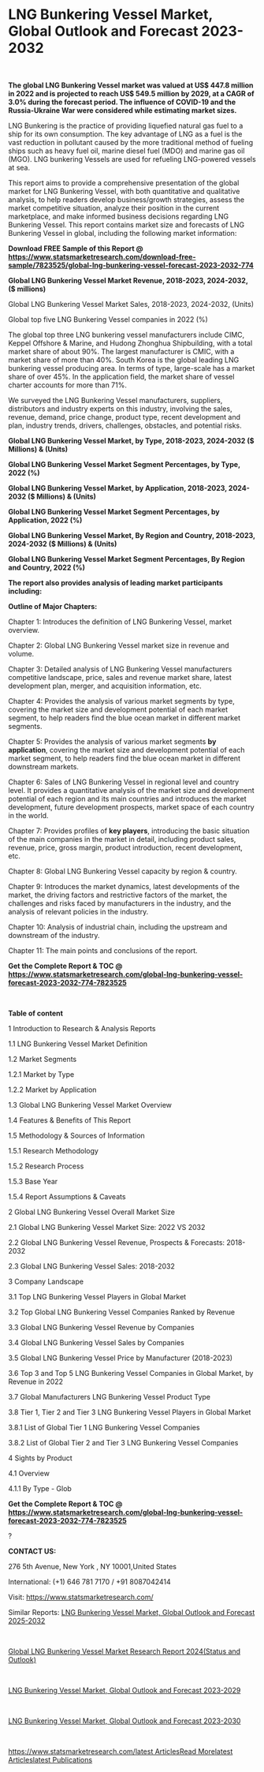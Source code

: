 <h1>LNG Bunkering Vessel Market, Global Outlook and Forecast 2023-2032</h1><br/><p><strong>The global LNG Bunkering Vessel market was valued at US$ 447.8 million in 2022 and is projected to reach US$ 549.5 million by 2029, at a <strong>CAGR</strong> of 3.0% during the forecast period. The influence of COVID-19 and the Russia-Ukraine War were considered while estimating market sizes.</strong></p>
 
 
 
 <p>LNG Bunkering is the practice of providing liquefied natural gas fuel to a ship for its own consumption. The key advantage of LNG as a fuel is the vast reduction in pollutant caused by the more traditional method of fueling ships such as heavy fuel oil, marine diesel fuel (MDO) and marine gas oil (MGO). LNG bunkering Vessels are used for refueling LNG-powered vessels at sea.</p>
 
 
 
 <p>This report aims to provide a comprehensive presentation of the global market for LNG Bunkering Vessel, with both quantitative and qualitative analysis, to help readers develop business/growth strategies, assess the market competitive situation, analyze their position in the current marketplace, and make informed business decisions regarding LNG Bunkering Vessel. This report contains market size and forecasts of LNG Bunkering Vessel in global, including the following market information:</p>
 
 
 
 <p><strong>Download FREE Sample of this Report @ <a href="https://www.statsmarketresearch.com/download-free-sample/7823525/global-lng-bunkering-vessel-forecast-2023-2032-774">https://www.statsmarketresearch.com/download-free-sample/7823525/global-lng-bunkering-vessel-forecast-2023-2032-774</a></strong></p>
 
 
 
 <p><strong>Global LNG Bunkering Vessel Market Revenue, 2018-2023, 2024-2032, ($ millions)</strong></p>
 
 
 
 <p>Global LNG Bunkering Vessel Market Sales, 2018-2023, 2024-2032, (Units)</p>
 
 
 
 <p>Global top five LNG Bunkering Vessel companies in 2022 (%)</p>
 
 
 
 <p>The global top three LNG bunkering vessel manufacturers include CIMC, Keppel Offshore & Marine, and Hudong Zhonghua Shipbuilding, with a total market share of about 90%. The largest manufacturer is CMIC, with a market share of more than 40%. South Korea is the global leading LNG bunkering vessel producing area. In terms of type, large-scale has a market share of over 45%. In the application field, the market share of vessel charter accounts for more than 71%.</p>
 
 
 
 <p>We surveyed the LNG Bunkering Vessel manufacturers, suppliers, distributors and industry experts on this industry, involving the sales, revenue, demand, price change, product type, recent development and plan, industry trends, drivers, challenges, obstacles, and potential risks.</p>
 
 
 
 <p><strong>Global LNG Bunkering Vessel Market, by Type, 2018-2023, 2024-2032 ($ Millions) & (Units)</strong></p>
 
 
 
 <p><strong>Global LNG Bunkering Vessel Market Segment Percentages, by Type, 2022 (%)</strong></p>
 
 
 
 <p><strong>Global LNG Bunkering Vessel Market, <strong>by Application</strong>, 2018-2023, 2024-2032 ($ Millions) & (Units)</strong></p>
 
 
 
 <p><strong>Global LNG Bunkering Vessel Market Segment Percentages, <strong>by Application</strong>, 2022 (%)</strong></p>
 
 
 
 <p><strong>Global LNG Bunkering Vessel Market, By Region and Country, 2018-2023, 2024-2032 ($ Millions) & (Units)</strong></p>
 
 
 
 <p><strong>Global LNG Bunkering Vessel Market Segment Percentages, By Region and Country, 2022 (%)</strong></p>
 
 
 
 <p><strong>The report also provides analysis of leading market participants including:</strong></p>
 
 
 
 <p><strong>Outline of Major Chapters:</strong></p>
 
 
 
 <p>Chapter 1: Introduces the definition of LNG Bunkering Vessel, market overview.</p>
 
 
 
 <p>Chapter 2: Global LNG Bunkering Vessel market size in revenue and volume.</p>
 
 
 
 <p>Chapter 3: Detailed analysis of LNG Bunkering Vessel manufacturers competitive landscape, price, sales and revenue market share, latest development plan, merger, and acquisition information, etc.</p>
 
 
 
 <p>Chapter 4: Provides the analysis of various market segments by type, covering the market size and development potential of each market segment, to help readers find the blue ocean market in different market segments.</p>
 
 
 
 <p>Chapter 5: Provides the analysis of various market segments <strong>by application</strong>, covering the market size and development potential of each market segment, to help readers find the blue ocean market in different downstream markets.</p>
 
 
 
 <p>Chapter 6: Sales of LNG Bunkering Vessel in regional level and country level. It provides a quantitative analysis of the market size and development potential of each region and its main countries and introduces the market development, future development prospects, market space of each country in the world.</p>
 
 
 
 <p>Chapter 7: Provides profiles of <strong>key players</strong>, introducing the basic situation of the main companies in the market in detail, including product sales, revenue, price, gross margin, product introduction, recent development, etc.</p>
 
 
 
 <p>Chapter 8: Global LNG Bunkering Vessel capacity by region & country.</p>
 
 
 
 <p>Chapter 9: Introduces the market dynamics, latest developments of the market, the driving factors and restrictive factors of the market, the challenges and risks faced by manufacturers in the industry, and the analysis of relevant policies in the industry.</p>
 
 
 
 <p>Chapter 10: Analysis of industrial chain, including the upstream and downstream of the industry.</p>
 
 
 
 <p>Chapter 11: The main points and conclusions of the report.</p>
 
 
 
 <div><b>Get the Complete Report & TOC @ <a href="https://www.statsmarketresearch.com/global-lng-bunkering-vessel-forecast-2023-2032-774-7823525">https://www.statsmarketresearch.com/global-lng-bunkering-vessel-forecast-2023-2032-774-7823525</a></b></div>
 
 
 
 <p><br />
 
 <b>Table of content</b></p>
 
 
 
 <p>1 Introduction to Research & Analysis Reports<br />
 
 1.1 LNG Bunkering Vessel Market Definition<br />
 
 1.2 Market Segments<br />
 
 1.2.1 Market by Type<br />
 
 1.2.2 Market by Application<br />
 
 1.3 Global LNG Bunkering Vessel Market Overview<br />
 
 1.4 Features & Benefits of This Report<br />
 
 1.5 Methodology & Sources of Information<br />
 
 1.5.1 Research Methodology<br />
 
 1.5.2 Research Process<br />
 
 1.5.3 Base Year<br />
 
 1.5.4 Report Assumptions & Caveats<br />
 
 2 Global LNG Bunkering Vessel Overall Market Size<br />
 
 2.1 Global LNG Bunkering Vessel Market Size: 2022 VS 2032<br />
 
 2.2 Global LNG Bunkering Vessel Revenue, Prospects & Forecasts: 2018-2032<br />
 
 2.3 Global LNG Bunkering Vessel Sales: 2018-2032<br />
 
 3 Company Landscape<br />
 
 3.1 Top LNG Bunkering Vessel Players in Global Market<br />
 
 3.2 Top Global LNG Bunkering Vessel Companies Ranked by Revenue<br />
 
 3.3 Global LNG Bunkering Vessel Revenue by Companies<br />
 
 3.4 Global LNG Bunkering Vessel Sales by Companies<br />
 
 3.5 Global LNG Bunkering Vessel Price by Manufacturer (2018-2023)<br />
 
 3.6 Top 3 and Top 5 LNG Bunkering Vessel Companies in Global Market, by Revenue in 2022<br />
 
 3.7 Global Manufacturers LNG Bunkering Vessel Product Type<br />
 
 3.8 Tier 1, Tier 2 and Tier 3 LNG Bunkering Vessel Players in Global Market<br />
 
 3.8.1 List of Global Tier 1 LNG Bunkering Vessel Companies<br />
 
 3.8.2 List of Global Tier 2 and Tier 3 LNG Bunkering Vessel Companies<br />
 
 4 Sights by Product<br />
 
 4.1 Overview<br />
 
 4.1.1 By Type - Glob</p>
 
 
 
 <div><b>Get the Complete Report & TOC @ <a href="https://www.statsmarketresearch.com/global-lng-bunkering-vessel-forecast-2023-2032-774-7823525">https://www.statsmarketresearch.com/global-lng-bunkering-vessel-forecast-2023-2032-774-7823525</a></b></div>
 
 
 
 <p>? </p>
 
 
 
 <p><b>CONTACT US:</b><br />
 
 276 5th Avenue, New York , NY 10001,United States<br />
 
 International: (+1) 646 781 7170 / +91 8087042414<br />
 
 Visit: <a href="https://www.statsmarketresearch.com/">https://www.statsmarketresearch.com/</a><br />
 
 Similar Reports: <a href="https://www.statsmarketresearch.com/global-lng-bunkering-vessel-forecast-2023-2032-774-7823525">LNG Bunkering Vessel Market, Global Outlook and Forecast 2025-2032 </a><br />
 
 <br />
 
 <a href="https://www.statsmarketresearch.com/global-lng-bunkering-vessel-forecast-2023-2032-774-7823525">Global LNG Bunkering Vessel Market Research Report 2024(Status and Outlook)</a><br />
 
 <br />
 
 <a href="https://www.statsmarketresearch.com/global-lng-bunkering-vessel-forecast-2023-2032-774-7823525">LNG Bunkering Vessel Market, Global Outlook and Forecast 2023-2029</a><br />
 
 <br />
 
 <a href="https://www.statsmarketresearch.com/global-lng-bunkering-vessel-forecast-2023-2032-774-7823525">LNG Bunkering Vessel Market, Global Outlook and Forecast 2023-2030</a><br />
 
 <br />
 
 <a href="https://gyeongbokgung.com">https://www.statsmarketresearch.com/</a><a href="https://hallyeomaritime.com">latest Articles</a><a href="https://jingwansa.com">Read More</a><a href="https://nguoiviet.jp/">latest Articles</a><a href="https://www.intelmarketresearch.com/">latest Publications</a></p>